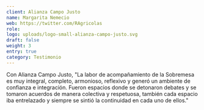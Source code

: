 ```yaml
---
client: Alianza Campo Justo
name: Margarita Nemecio
web: https://twitter.com/RAgricolas
role:
logo: uploads/logo-small-alianza-campo-justo.svg
draft: false
weight: 3
entry: true
category: Testimonio
---
```


Con Alianza Campo Justo, "La labor de acompañamiento de la Sobremesa es muy integral, completo, armonioso, reflexivo y generó un ambiente de confianza e integración. Fueron espacios donde se detonaron debates y se tomaron acuerdos de manera colectiva y respetuosa, también cada espacio iba entrelazado y siempre se sintió la continuidad en cada uno de ellos."